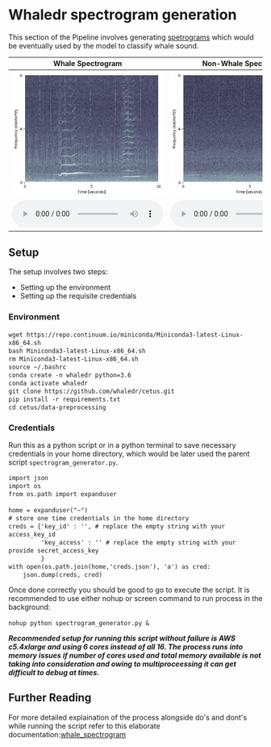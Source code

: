 # Whaledr spectrogram generation

This section of the Pipeline involves generating [spetrograms](https://en.wikipedia.org/wiki/Spectrogram) which would be eventually used by the model to classify whale sound.

|     Whale Spectrogram    |    Non-Whale Spectrogram     |
|--------------------------|------------------------------|
| ![Whale](../examples/OO_HYEA1__YDH_2019_01_12T02_47_40.jpg) | ![Non-whale](../examples/OO_HYEA1__YDH_2019_01_12T00_03_10.jpg) |
| ![Whale-sound-file](../examples/OO_HYEA1__YDH_2019_01_12T02_47_40.wav) | ![Non-Whale-sound-file](../examples/OO_HYEA1__YDH_2019_01_12T02_47_40.wav)


## Setup

The setup involves two steps:
   - Setting up the environment
   - Setting up the requisite credentials

### Environment

```
wget https://repo.continuum.io/miniconda/Miniconda3-latest-Linux-x86_64.sh
bash Miniconda3-latest-Linux-x86_64.sh
rm Miniconda3-latest-Linux-x86_64.sh
source ~/.bashrc
conda create -n whaledr python=3.6
conda activate whaledr
git clone https://github.com/whaledr/cetus.git
pip install -r requirements.txt
cd cetus/data-preprocessing
```

### Credentials

Run this as a python script or in a python terminal to save necessary credentials in your home directory, which would be later used the parent script ```spectrogram_generator.py```.

```
import json
import os
from os.path import expanduser

home = expanduser("~")
# store one time credentials in the home directory
creds = {'key_id' : '', # replace the empty string with your access_key_id
         'key_access' : '' # replace the empty string with your provide secret_access_key
         } 
with open(os.path.join(home,'creds.json'), 'a') as cred:
    json.dump(creds, cred)

```
Once done correctly you should be good to go to execute the script. It is recommended to use either nohup or screen command to run process in the background:

```nohup python spectrogram_generator.py &```


***Recommended setup for running this script without failure is AWS c5.4xlarge and using 6 cores instead of all 16.
The process runs into memory issues if number of cores used and total memory available is not taking into consideration and owing to multiproceessing it can get difficult to debug at times.***

## Further Reading

For more detailed explaination of the process alongside do's and dont's while running the script refer to this elaborate documentation:[whale_spectrogram](https://github.com/whaledr/whalebooks/tree/master/shiv/whale_spectrogram)   
